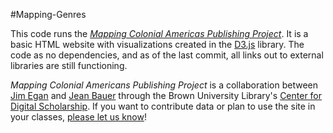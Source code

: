 #Mapping-Genres

This code runs the [_Mapping Colonial Americas Publishing Project_](www.stg.brown.edu/projects/mapping-genres/).  It is a basic HTML website with visualizations created in the [D3.js](www.d3js.org) library.  The code as no dependencies, and as of the last commit, all links out to external libraries are still functioning.

_Mapping Colonial Americans Publishing Project_ is a collaboration between [Jim Egan](http://research.brown.edu/myresearch/James_Egan) and [Jean Bauer](www.jeanbauer.com) through the Brown University Library's [Center for Digital Scholarship](http://library.brown.edu/cds).  If you want to contribute data or plan to use the site in your classes, [please let us know](mailto:jean_bauer@brown.edu)!
